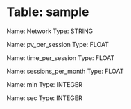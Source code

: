 Table: sample
=============

Name: Network
Type: STRING

Name: pv_per_session
Type: FLOAT

Name: time_per_session
Type: FLOAT

Name: sessions_per_month
Type: FLOAT

Name: min
Type: INTEGER

Name: sec
Type: INTEGER

